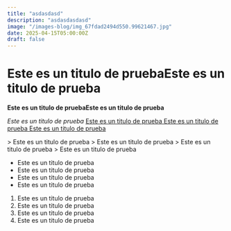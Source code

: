```yaml
---
title: "asdasdasd"
description: "asdasdasdasd"
image: "/images-blog/img_67fdad2494d550.99621467.jpg"
date: 2025-04-15T05:00:00Z
draft: false
---
```


# Este es un titulo de pruebaEste es un titulo de prueba

**Este es un titulo de pruebaEste es un titulo de prueba**

*Este es un titulo de prueba*
[Este es un titulo de prueba
Este es un titulo de prueba
Este es un titulo de prueba](https://google.com.ar)

&gt; Este es un titulo de prueba
&gt; Este es un titulo de prueba
&gt; Este es un titulo de prueba
&gt; Este es un titulo de prueba

* Este es un titulo de prueba
* Este es un titulo de prueba
* Este es un titulo de prueba
* Este es un titulo de prueba

1. Este es un titulo de prueba
2. Este es un titulo de prueba
3. Este es un titulo de prueba
4. Este es un titulo de prueba